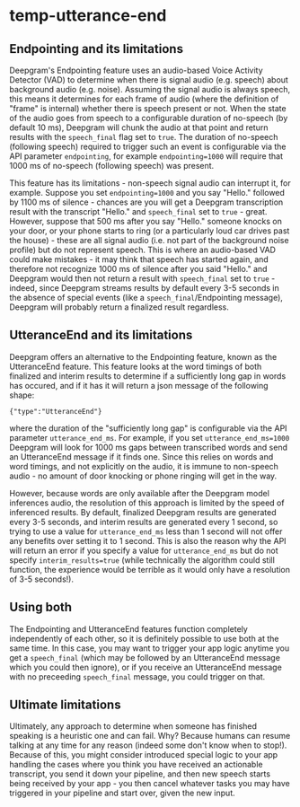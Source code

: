 # temp-utterance-end

## Endpointing and its limitations

Deepgram's Endpointing feature uses an audio-based Voice Activity Detector (VAD) to determine when there is signal audio (e.g. speech) about background audio (e.g. noise).
Assuming the signal audio is always speech, this means it determines for each frame of audio (where the definition of "frame" is internal) whether there is speech present
or not. When the state of the audio goes from speech to a configurable duration of no-speech (by default 10 ms), Deepgram will chunk the audio at that point
and return results with the `speech_final` flag set to `true`. The duration of no-speech (following speech) required to trigger such an event is configurable
via the API parameter `endpointing`, for example `endpointing=1000` will require that 1000 ms of no-speech (following speech) was present.

This feature has its limitations - non-speech signal audio can interrupt it, for example. Suppose you set `endpointing=1000` and you say "Hello." followed
by 1100 ms of silence - chances are you will get a Deepgram transcription result with the transcript "Hello." and `speech_final` set to `true` - great.
However, suppose that 500 ms after you say "Hello." someone knocks on your door, or your phone starts to ring
(or a particularly loud car drives past the house) - these are all signal audio (i.e. not part of the background noise profile) but do not represent speech.
This is where an audio-based VAD could make mistakes - it may think that speech has started again, and therefore not recognize 1000 ms of silence after you
said "Hello." and Deepgram would then not return a result with `speech_final` set to `true` - indeed, since Deepgram streams results by default every
3-5 seconds in the absence of special events (like a `speech_final`/Endpointing message), Deepgram will probably return a finalized result regardless.

## UtteranceEnd and its limitations

Deepgram offers an alternative to the Endpointing feature, known as the UtteranceEnd feature. This feature looks at the word timings of both
finalized and interim results to determine if a sufficiently long gap in words has occured, and if it has it will return a json message of the
following shape:

```
{"type":"UtteranceEnd"}
```

where the duration of the "sufficiently long gap" is configurable via the API parameter `utterance_end_ms`. For example, if you set
`utterance_end_ms=1000` Deepgram will look for 1000 ms gaps between transcribed words and send an UtteranceEnd message if it finds one.
Since this relies on words and word timings, and not explicitly on the audio, it is immune to non-speech audio - no amount of door knocking
or phone ringing will get in the way.

However, because words are only available after the Deepgram model inferences audio, the resolution
of this approach is limited by the speed of inferenced results. By default, finalized Deepgram results are generated every 3-5 seconds,
and interim results are generated every 1 second, so trying to use a value for `utterance_end_ms` less than 1 second will not offer any
benefits over setting it to 1 second. This is also the reason why the API will return an error if you specify a value for `utterance_end_ms` but
do not specify `interim_results=true` (while technically the algorithm could still function, the experience would be terrible as it would
only have a resolution of 3-5 seconds!).

## Using both

The Endpointing and UtteranceEnd features function completely independently of each other, so it is definitely possible to use both at the same time.
In this case, you may want to trigger your app logic anytime you get a `speech_final` (which may be followed by an UtteranceEnd message which you
could then ignore), or if you receive an UtteranceEnd message with no preceeding `speech_final` message, you could trigger on that.

## Ultimate limitations

Ultimately, any approach to determine when someone has finished speaking is a heuristic one and can fail. Why? Because humans can resume talking
at any time for any reason (indeed some don't know when to stop!). Because of this, you might consider introduced special logic to your app
handling the cases where you think you have received an actionable transcript, you send it down your pipeline, and then new speech starts
being received by your app - you then cancel whatever tasks you may have triggered in your pipeline and start over, given the new input.
